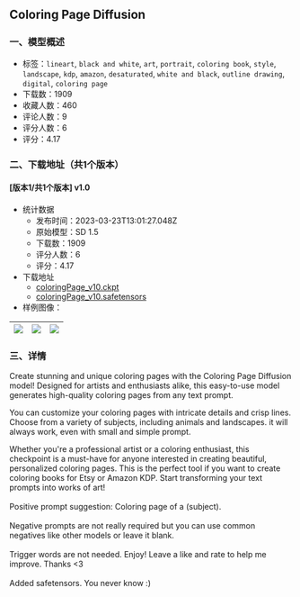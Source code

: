 ## Coloring Page Diffusion
### 一、模型概述

- 标签：`lineart`, `black and white`, `art`, `portrait`, `coloring book`, `style`, `landscape`, `kdp`, `amazon`, `desaturated`, `white and black`, `outline drawing`, `digital`, `coloring page`
- 下载数：1909
- 收藏人数：460
- 评论人数：9
- 评分人数：6
- 评分：4.17

### 二、下载地址（共1个版本）

#### [版本1/共1个版本] v1.0

- 统计数据
  - 发布时间：2023-03-23T13:01:27.048Z
  - 原始模型：SD 1.5
  - 下载数：1909
  - 评分人数：6
  - 评分：4.17
- 下载地址
  - [coloringPage_v10.ckpt](https://civitai.com/api/download/models/27016?type=Model&format=PickleTensor&size=full&fp=fp16)
  - [coloringPage_v10.safetensors](https://civitai.com/api/download/models/27016)
- 样例图像：

| <img src="https://image.civitai.com/xG1nkqKTMzGDvpLrqFT7WA/7a85e220-ee60-4ac0-3ae7-f60baae7c400/width=450/297768.jpeg" /> | <img src="https://image.civitai.com/xG1nkqKTMzGDvpLrqFT7WA/f84b533b-a932-43ca-2d3f-4c7ecb7fb600/width=450/297770.jpeg" /> | <img src="https://image.civitai.com/xG1nkqKTMzGDvpLrqFT7WA/b45a6885-c214-40ea-f2de-7734e0621400/width=450/297769.jpeg" /> |
| ---- | ---- | ---- |


### 三、详情
<p>Create stunning and unique coloring pages with the Coloring Page Diffusion model! Designed for artists and enthusiasts alike, this easy-to-use model generates high-quality coloring pages from any text prompt.</p><p>You can customize your coloring pages with intricate details and crisp lines. Choose from a variety of subjects, including animals and landscapes. it will always work, even with small and simple prompt.</p><p>Whether you're a professional artist or a coloring enthusiast, this checkpoint is a must-have for anyone interested in creating beautiful, personalized coloring pages. This is the perfect tool if you want to create coloring books for Etsy or Amazon KDP. Start transforming your text prompts into works of art!<br /><br />Positive prompt suggestion: Coloring page of a (subject).<br /><br />Negative prompts are not really required but you can use common negatives like other models or leave it blank.<br /><br />Trigger words are not needed. Enjoy! Leave a like and rate to help me improve. Thanks &lt;3 <br /><br />Added safetensors. You never know :) <br /></p>